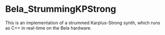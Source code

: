 # Bela_StrummingKPStrong
 This is an implementation of a strummed Karplus-Strong synth, which runs as C++ in real-time on the Bela hardware. 
